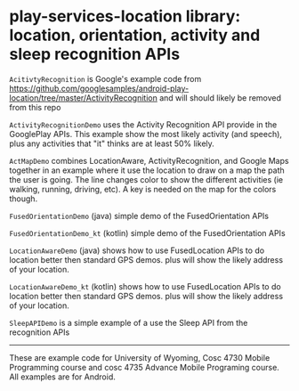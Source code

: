 # play-services-location library: location, orientation, activity and sleep recognition APIs

`AcitivtyRecognition` is Google's example code from https://github.com/googlesamples/android-play-location/tree/master/ActivityRecognition and will should likely be removed from this repo

`ActivityRecognitionDemo` uses the Activity Recognition API provide in the GooglePlay APIs.  This example show the most likely activity (and speech), plus any activities that "it" thinks are at least 50% likely.  

`ActMapDemo` combines LocationAware, ActivityRecognition, and Google Maps together in an example where it use the location to draw on a map the path the user is going.  The line changes color to show the different activities (ie walking, running, driving, etc).  A key is needed on the map for the colors though.

`FusedOrientationDemo`  (java) simple demo of the FusedOrientation APIs

`FusedOrientationDemo_kt`  (kotlin) simple demo of the FusedOrientation APIs

`LocationAwareDemo` (java) shows how to use FusedLocation APIs to do location better then standard GPS demos.  plus will show the likely address of your location.

`LocationAwareDemo_kt` (kotlin) shows how to use FusedLocation APIs to do location better then standard GPS demos.  plus will show the likely address of your location.

`SleepAPIDemo` is a simple example of a use the Sleep API from the recognition APIs

---

These are example code for University of Wyoming, Cosc 4730 Mobile Programming course and cosc 4735 Advance Mobile Programing course. 
All examples are for Android.

